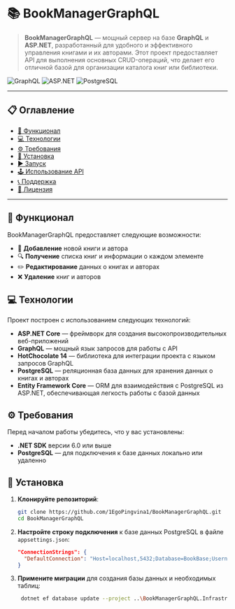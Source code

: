 # 📚 BookManagerGraphQL

> **BookManagerGraphQL** — мощный сервер на базе **GraphQL** и **ASP.NET**, разработанный для удобного и эффективного управления книгами и их авторами. Этот проект предоставляет API для выполнения основных CRUD-операций, что делает его отличной базой для организации каталога книг или библиотеки.

![GraphQL](https://img.shields.io/badge/GraphQL-API-informational?style=flat&logo=graphql&color=E10098)
![ASP.NET](https://img.shields.io/badge/ASP.NET-Core-informational?style=flat&logo=dotnet&color=512BD4)
![PostgreSQL](https://img.shields.io/badge/PostgreSQL-Database-informational?style=flat&logo=postgresql&color=336791)

---

## 📋 Оглавление
- [📑 Функционал](#📑-Функционал)
- [💻 Технологии](#💻-Технологии)
- [⚙️ Требования](#⚙️-Требования)
- [🚀 Установка](#🚀-Установка)
- [▶️ Запуск](#▶️-Запуск)
- [🕹️ Использование API](#🕹️-Использование-API)
- [📞 Поддержка](#📞-Поддержка)
- [📜 Лицензия](#📜-Лицензия)

---

## 📑 Функционал

BookManagerGraphQL предоставляет следующие возможности:
- 📘 **Добавление** новой книги и автора
- 🔍 **Получение** списка книг и информации о каждом элементе
- ✏️ **Редактирование** данных о книгах и авторах
- ❌ **Удаление** книг и авторов

## 💻 Технологии

Проект построен с использованием следующих технологий:
- **ASP.NET Core** — фреймворк для создания высокопроизводительных веб-приложений
- **GraphQL** — мощный язык запросов для работы с API
- **HotChocolate 14** — библиотека для интеграции проекта с языком запросов GraphQL 
- **PostgreSQL** — реляционная база данных для хранения данных о книгах и авторах
- **Entity Framework Core** — ORM для взаимодействия с PostgreSQL из ASP.NET, обеспечивающая легкость работы с базой данных

## ⚙️ Требования

Перед началом работы убедитесь, что у вас установлены:
- **.NET SDK** версии 6.0 или выше
- **PostgreSQL** — для подключения к базе данных локально или удаленно

## 🚀 Установка

1. **Клонируйте репозиторий**:  
   ```bash
   git clone https://github.com/1EgoPingvina1/BookManagerGraphQL.git
   cd BookManagerGraphQL

2. **Настройте строку подключения** к базе данных PostgreSQL в файле `appsettings.json`:  
   ```json  
   "ConnectionStrings": {
     "DefaultConnection": "Host=localhost,5432;Database=BookBase;Username=yourusername;Password=yourpassword"
   }
   
3. **Примените миграции** для создания базы данных и необходимых таблиц:
   ```bash  
    dotnet ef database update --project ..\BookManagerGraphQL.Infrastructure\ --startup-project ..\BookManagerGraphQL.API\ 

